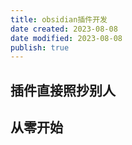 ```yaml
---
title: obsidian插件开发
date created: 2023-08-08
date modified: 2023-08-08
publish: true
---
```


## 插件直接照抄别人

## 从零开始